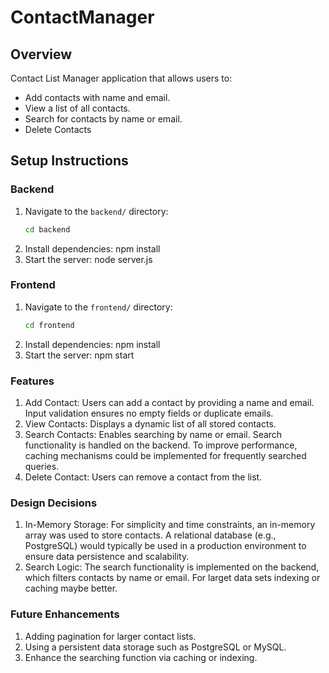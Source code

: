 # ContactManager

## Overview

Contact List Manager application that allows users to:

- Add contacts with name and email.
- View a list of all contacts.
- Search for contacts by name or email.
- Delete Contacts

## Setup Instructions

### Backend

1. Navigate to the `backend/` directory:
   ```bash
   cd backend
   ```
2. Install dependencies:
   npm install
3. Start the server:
   node server.js

### Frontend

1. Navigate to the `frontend/` directory:
   ```bash
   cd frontend
   ```
2. Install dependencies:
   npm install
3. Start the server:
   npm start

### Features

1. Add Contact: Users can add a contact by providing a name and email. Input validation ensures no empty fields or duplicate emails.
2. View Contacts: Displays a dynamic list of all stored contacts.
3. Search Contacts: Enables searching by name or email. Search functionality is handled on the backend.
   To improve performance, caching mechanisms could be implemented for frequently searched queries.
4. Delete Contact: Users can remove a contact from the list.

### Design Decisions

1. In-Memory Storage: For simplicity and time constraints, an in-memory array was used to store contacts. A relational database (e.g., PostgreSQL) would typically be used in a production environment to ensure data persistence and scalability.
2. Search Logic: The search functionality is implemented on the backend, which filters contacts by name or email. For larget data sets indexing or caching maybe better.

### Future Enhancements

1. Adding pagination for larger contact lists.
2. Using a persistent data storage such as PostgreSQL or MySQL.
3. Enhance the searching function via caching or indexing.
